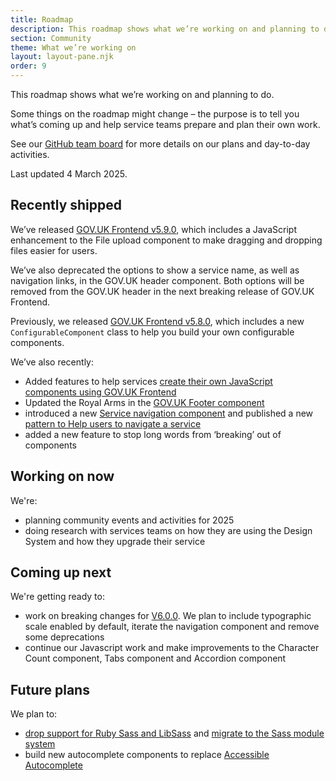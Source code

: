 ```yaml
---
title: Roadmap
description: This roadmap shows what we’re working on and planning to do.
section: Community
theme: What we’re working on
layout: layout-pane.njk
order: 9
---
```


This roadmap shows what we’re working on and planning to do.

Some things on the roadmap might change – the purpose is to tell you what’s coming up and help service teams prepare and plan their own work.

See our [GitHub team board](https://github.com/orgs/alphagov/projects/53) for more details on our plans and day-to-day activities.

Last updated 4 March 2025.

## Recently shipped

We’ve released [GOV.UK Frontend v5.9.0](https://github.com/alphagov/govuk-frontend/releases/tag/v5.9.0), which includes a JavaScript enhancement to the File upload component to make dragging and dropping files easier for users.

We’ve also deprecated the options to show a service name, as well as navigation links, in the GOV.UK header component. Both options will be removed from the GOV.UK header in the next breaking release of GOV.UK Frontend.

Previously, we released [GOV.UK Frontend v5.8.0](https://github.com/alphagov/govuk-frontend/releases/tag/v5.8.0), which includes a new `ConfigurableComponent` class to help you build your own configurable components.

We’ve also recently:

- Added features to help services [create their own JavaScript components using GOV.UK Frontend](https://frontend.design-system.service.gov.uk/building-your-own-javascript-components/)
- Updated the Royal Arms in the [GOV.UK Footer component](/components/footer/)
- introduced a new [Service navigation component](/components/service-navigation/) and published a new [pattern to Help users to navigate a service](/patterns/navigate-a-service)
- added a new feature to stop long words from ‘breaking’ out of components

## Working on now

We're:

- planning community events and activities for 2025
- doing research with services teams on how they are using the Design System and how they upgrade their service

## Coming up next

We're getting ready to:

- work on breaking changes for [V6.0.0](https://github.com/alphagov/govuk-frontend/milestone/51). We plan to include typographic scale enabled by default, iterate the navigation component and remove some deprecations
- continue our Javascript work and make improvements to the Character Count component, Tabs component and Accordion component

## Future plans

We plan to:

- [drop support for Ruby Sass and LibSass](https://github.com/alphagov/govuk-frontend/issues/2637) and [migrate to the Sass module system](https://github.com/alphagov/govuk-frontend/issues/1791)
- build new autocomplete components to replace [Accessible Autocomplete](https://github.com/alphagov/accessible-autocomplete)
